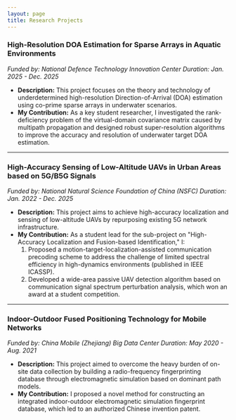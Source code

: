 ```yaml
---
layout: page
title: Research Projects
---
```


### High-Resolution DOA Estimation for Sparse Arrays in Aquatic Environments
*Funded by: National Defence Technology Innovation Center*
*Duration: Jan. 2025 - Dec. 2025*
- **Description:** This project focuses on the theory and technology of underdetermined high-resolution Direction-of-Arrival (DOA) estimation using co-prime sparse arrays in underwater scenarios.
- **My Contribution:** As a key student researcher, I investigated the rank-deficiency problem of the virtual-domain covariance matrix caused by multipath propagation and designed robust super-resolution algorithms to improve the accuracy and resolution of underwater target DOA estimation.

---

### High-Accuracy Sensing of Low-Altitude UAVs in Urban Areas based on 5G/B5G Signals
*Funded by: National Natural Science Foundation of China (NSFC)*
*Duration: Jan. 2022 - Dec. 2025*
- **Description:** This project aims to achieve high-accuracy localization and sensing of low-altitude UAVs by repurposing existing 5G network infrastructure.
- **My Contribution:** As a student lead for the sub-project on "High-Accuracy Localization and Fusion-based Identification," I:
    1.  Proposed a motion-target-localization-assisted communication precoding scheme to address the challenge of limited spectral efficiency in high-dynamics environments (published in IEEE ICASSP).
    2.  Developed a wide-area passive UAV detection algorithm based on communication signal spectrum perturbation analysis, which won an award at a student competition.
---

### Indoor-Outdoor Fused Positioning Technology for Mobile Networks
*Funded by: China Mobile (Zhejiang) Big Data Center*
*Duration: May 2020 - Aug. 2021*
- **Description:** This project aimed to overcome the heavy burden of on-site data collection by building a radio-frequency fingerprinting database through electromagnetic simulation based on dominant path models.
- **My Contribution:** I proposed a novel method for constructing an integrated indoor-outdoor electromagnetic simulation fingerprint database, which led to an authorized Chinese invention patent.
